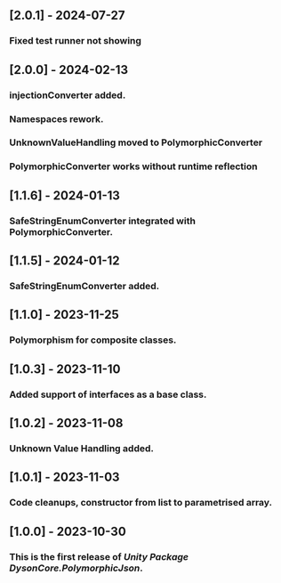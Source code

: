 ## [2.0.1] - 2024-07-27
### Fixed test runner not showing 


## [2.0.0] - 2024-02-13
### injectionConverter added.
### Namespaces rework.
### UnknownValueHandling moved to PolymorphicConverter
### PolymorphicConverter works without runtime reflection

## [1.1.6] - 2024-01-13
### SafeStringEnumConverter integrated with PolymorphicConverter.

## [1.1.5] - 2024-01-12
### SafeStringEnumConverter added.

## [1.1.0] - 2023-11-25
### Polymorphism for composite classes.

## [1.0.3] - 2023-11-10
### Added support of interfaces as a base class.

## [1.0.2] - 2023-11-08
### Unknown Value Handling added.

## [1.0.1] - 2023-11-03
### Code cleanups, constructor from list to parametrised array.

## [1.0.0] - 2023-10-30
### This is the first release of *Unity Package DysonCore.PolymorphicJson*.